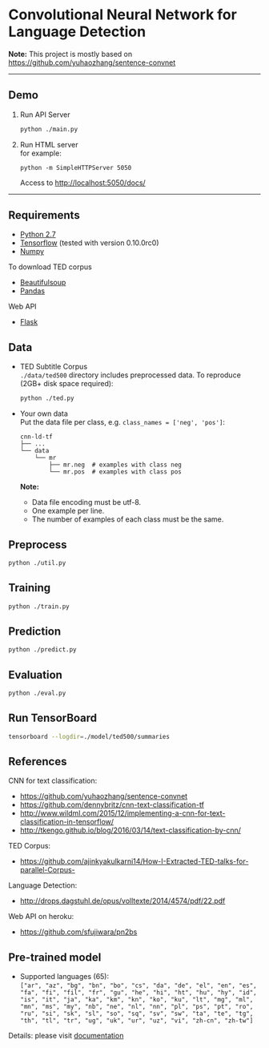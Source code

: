# Convolutional Neural Network for Language Detection

**Note:** This project is mostly based on https://github.com/yuhaozhang/sentence-convnet

---

## Demo

1. Run API Server

    ```sh
    python ./main.py
    ```

2. Run HTML server  
    for example:
    ```
    python -m SimpleHTTPServer 5050
    ```
    Access to [http://localhost:5050/docs/](http://localhost:5050/docs/)
    
---


## Requirements

- [Python 2.7](https://www.python.org/)
- [Tensorflow](https://www.tensorflow.org/) (tested with version 0.10.0rc0)
- [Numpy](http://www.numpy.org/)

To download TED corpus

- [Beautifulsoup](https://www.crummy.com/software/BeautifulSoup/bs4/doc/)
- [Pandas](http://pandas.pydata.org/)

Web API

- [Flask](http://flask.pocoo.org/)


## Data
+ TED Subtitle Corpus  
    `./data/ted500` directory includes preprocessed data.
    To reproduce (2GB+ disk space required):
    ```sh
    python ./ted.py
    ```
    
+ Your own data  
    Put the data file per class, e.g. `class_names = ['neg', 'pos']`:
    ```
    cnn-ld-tf
    ├── ...
    └── data
        └── mr
            ├── mr.neg  # examples with class neg
            └── mr.pos  # examples with class pos
    ```    

    **Note:**
    
    + Data file encoding must be utf-8.
    + One example per line.
    + The number of examples of each class must be the same.

## Preprocess

```sh
python ./util.py
```

## Training

```sh
python ./train.py
```

## Prediction

```sh
python ./predict.py
```

## Evaluation

```sh
python ./eval.py
```

## Run TensorBoard

```sh
tensorboard --logdir=./model/ted500/summaries
```


## References

CNN for text classification:

* https://github.com/yuhaozhang/sentence-convnet
* https://github.com/dennybritz/cnn-text-classification-tf
* http://www.wildml.com/2015/12/implementing-a-cnn-for-text-classification-in-tensorflow/
* http://tkengo.github.io/blog/2016/03/14/text-classification-by-cnn/

TED Corpus:

* https://github.com/ajinkyakulkarni14/How-I-Extracted-TED-talks-for-parallel-Corpus-

Language Detection:

* http://drops.dagstuhl.de/opus/volltexte/2014/4574/pdf/22.pdf

Web API on heroku:

* https://github.com/sfujiwara/pn2bs


## Pre-trained model
     
* Supported languages (65):  
   `["ar", "az", "bg", "bn", "bo", "cs", "da", "de", "el", "en", "es",
     "fa", "fi", "fil", "fr", "gu", "he", "hi", "ht", "hu", "hy", "id",
     "is", "it", "ja", "ka", "km", "kn", "ko", "ku", "lt", "mg", "ml",
     "mn", "ms", "my", "nb", "ne", "nl", "nn", "pl", "ps", "pt", "ro",
     "ru", "si", "sk", "sl", "so", "sq", "sv", "sw", "ta", "te", "tg",
     "th", "tl", "tr", "ug", "uk", "ur", "uz", "vi", "zh-cn", "zh-tw"]` 
 
Details: please visit [documentation](https://may-.github.io/cnn-ld-tf/stat.html)
    